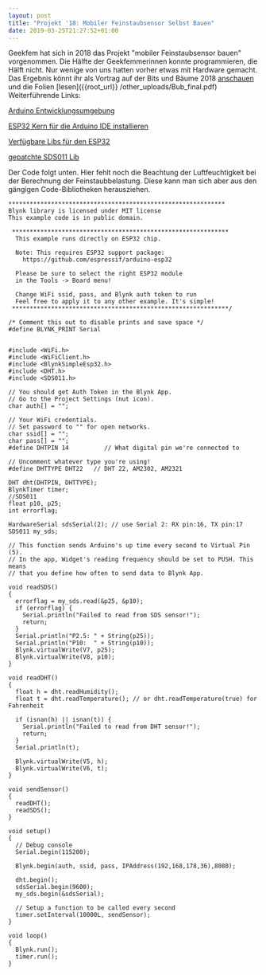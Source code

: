 ```yaml
---
layout: post
title: "Projekt '18: Mobiler Feinstaubsensor Selbst Bauen"
date: 2019-03-25T21:27:52+01:00
---
```

Geekfem hat sich in 2018 das Projekt "mobiler Feinstaubsensor bauen" vorgenommen.
Die Hälfte der Geekfemmerinnen konnte programmieren, die Hälft nicht. 
Nur wenige von uns hatten vorher etwas mit Hardware gemacht.
Das Ergebnis könnt ihr als Vortrag auf der Bits und Bäume 2018 [anschauen](https://media.ccc.de/v/bub2018-153-feinstaubsensor_selbstgebaut) und die Folien [lesen]({{root_url}} /other_uploads/Bub_final.pdf)
Weiterführende Links:

[Arduino Entwicklungsumgebung](https://www.arduino.cc)

[ESP32 Kern für die Arduino IDE installieren](https://github.com/espressif/arduino-esp32)

[Verfügbare Libs für den ESP32](https://www.arduinolibraries.info/architectures/esp32)

[gepatchte SDS011 Lib](https://github.com/sleiner/SDS011)

Der Code folgt unten. Hier fehlt noch die Beachtung der Luftfeuchtigkeit bei der Berechnung der Feinstaubbelastung. Diese kann man sich aber aus den gängigen Code-Bibliotheken herausziehen.



	*************************************************************
	Blynk library is licensed under MIT license
  	This example code is in public domain.

	 *************************************************************
	  This example runs directly on ESP32 chip.

	  Note: This requires ESP32 support package:
	    https://github.com/espressif/arduino-esp32

	  Please be sure to select the right ESP32 module
	  in the Tools -> Board menu!

	  Change WiFi ssid, pass, and Blynk auth token to run 
	  Feel free to apply it to any other example. It's simple!
	 *************************************************************/

	/* Comment this out to disable prints and save space */
	#define BLYNK_PRINT Serial


	#include <WiFi.h>
	#include <WiFiClient.h>
	#include <BlynkSimpleEsp32.h>
	#include <DHT.h>
	#include <SDS011.h>

	// You should get Auth Token in the Blynk App.
	// Go to the Project Settings (nut icon).
	char auth[] = "";

	// Your WiFi credentials.
	// Set password to "" for open networks.
	char ssid[] = "";
	char pass[] = "";
	#define DHTPIN 14          // What digital pin we're connected to

	// Uncomment whatever type you're using!
	#define DHTTYPE DHT22   // DHT 22, AM2302, AM2321

	DHT dht(DHTPIN, DHTTYPE);
	BlynkTimer timer;
	//SDS011
	float p10, p25;
	int errorflag;

	HardwareSerial sdsSerial(2); // use Serial 2: RX pin:16, TX pin:17
	SDS011 my_sds;

	// This function sends Arduino's up time every second to Virtual Pin (5).
	// In the app, Widget's reading frequency should be set to PUSH. This means
	// that you define how often to send data to Blynk App.

	void readSDS()
	{
	  errorflag = my_sds.read(&p25, &p10);
	  if (errorflag) {
	    Serial.println("Failed to read from SDS sensor!");
	    return;
	  }
	  Serial.println("P2.5: " + String(p25));
	  Serial.println("P10:  " + String(p10));
	  Blynk.virtualWrite(V7, p25);
	  Blynk.virtualWrite(V8, p10);
	}

	void readDHT()
	{
	  float h = dht.readHumidity();
	  float t = dht.readTemperature(); // or dht.readTemperature(true) for Fahrenheit

	  if (isnan(h) || isnan(t)) {
	    Serial.println("Failed to read from DHT sensor!");
	    return;
	  }
	  Serial.println(t);
	  
	  Blynk.virtualWrite(V5, h);
	  Blynk.virtualWrite(V6, t); 
	}

	void sendSensor()
	{
	  readDHT();
	  readSDS();
	}

	void setup()
	{
	  // Debug console
	  Serial.begin(115200);

	  Blynk.begin(auth, ssid, pass, IPAddress(192,168,178,36),8080);

	  dht.begin();
	  sdsSerial.begin(9600);
	  my_sds.begin(&sdsSerial);

	  // Setup a function to be called every second
	  timer.setInterval(10000L, sendSensor);
	}

	void loop()
	{
	  Blynk.run();
	  timer.run();
	}

